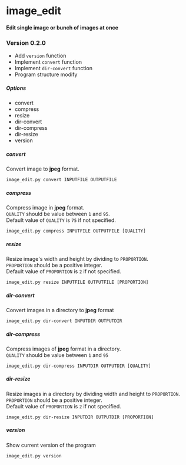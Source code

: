 # image_edit
#### Edit single image or bunch of images at once

### Version 0.2.0
- Add `version` function
- Implement `convert` function
- Implement `dir-convert` function
- Program structure modify

##### Options
- convert
- compress
- resize
- dir-convert
- dir-compress
- dir-resize
- version


##### convert
Convert image to **jpeg** format.

    image_edit.py convert INPUTFILE OUTPUTFILE

##### compress
Compress image in **jpeg** format.  
`QUALITY` should be value between `1` and `95`.  
Default value of `QUALITY` is `75` if not specified.

    image_edit.py compress INPUTFILE OUTPUTFILE [QUALITY]

##### resize
Resize image's width and height by dividing to `PROPORTION`.  
`PROPORTION` should be a positive integer.  
Default value of `PROPORTION` is `2` if not specified.   

    image_edit.py resize INPUTFILE OUTPUTFILE [PROPORTION]

##### dir-convert
Convert images in a directory to **jpeg** format

    image_edit.py dir-convert INPUTDIR OUTPUTDIR

##### dir-compress
Compress images of **jpeg** format in a directory.  
`QUALITY` should be value between `1` and `95`

    image_edit.py dir-compress INPUTDIR OUTPUTDIR [QUALITY]

##### dir-resize
Resize images in a directory by dividing width and height to `PROPORTION`.  
`PROPORTION` should be a positive integer.  
Default value of `PROPORTION` is `2` if not specified.  

    image_edit.py dir-resize INPUTDIR OUTPUTDIR [PROPORTION]

##### version
Show current version of the program

    image_edit.py version
